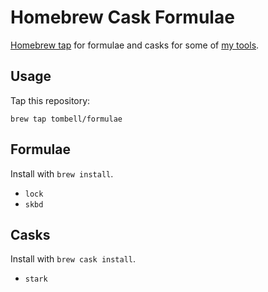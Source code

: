 # Homebrew Cask Formulae

[Homebrew tap][brew-tap] for formulae and casks for some of [my tools][tombell].

## Usage

Tap this repository:

    brew tap tombell/formulae

## Formulae

Install with `brew install`.

- `lock`
- `skbd`

## Casks

Install with `brew cask install`.

- `stark`

[brew-tap]: https://github.com/Homebrew/brew/blob/master/docs/brew-tap.md
[tombell]: https://github.com/tombell
